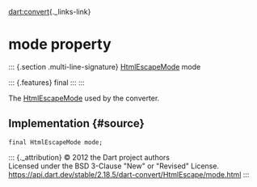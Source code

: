 [dart:convert](../../dart-convert/dart-convert-library){._links-link}

mode property
=============

::: {.section .multi-line-signature}
[HtmlEscapeMode](../htmlescapemode-class) mode

::: {.features}
final
:::
:::

The [HtmlEscapeMode](../htmlescapemode-class) used by the converter.

Implementation {#source}
--------------

``` {.language-dart data-language="dart"}
final HtmlEscapeMode mode;
```

::: {._attribution}
© 2012 the Dart project authors\
Licensed under the BSD 3-Clause \"New\" or \"Revised\" License.\
<https://api.dart.dev/stable/2.18.5/dart-convert/HtmlEscape/mode.html>
:::
